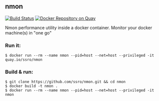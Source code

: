 ## nmon

[![Build Status](https://travis-ci.org/ssro/nmon.svg?branch=master)](https://travis-ci.org/ssro/nmon)
[![Docker Repository on Quay](https://quay.io/repository/ssro/nmon/status "Docker Repository on Quay")](https://quay.io/repository/ssro/nmon)

Nmon performance utility inside a docker container. Monitor your docker machine(s) in "one go"

### Run it:

`$ docker run --rm --name nmon --pid=host --net=host --privileged -it quay.io/ssro/nmon`

### Build & run:

```
$ git clone https://github.com/ssro/nmon.git && cd nmon
$ docker build -t nmon .
$ docker run --rm --name nmon --pid=host --net=host --privileged -it nmon
```
